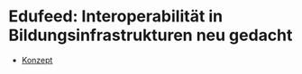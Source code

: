 # Edufeed: Interoperabilität in Bildungsinfrastrukturen neu gedacht

- [Konzept](https://docs.google.com/document/d/1chHIszxJPE0Gk9S4XGH6S-EU4K7tsv55LtahVl72FiQ/edit?usp=sharing)

